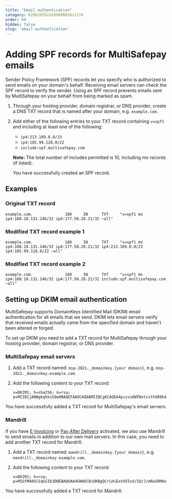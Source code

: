 ```yaml
---
title: "Email authentication"
category: 62962df622e99600810c117d
order: 60
hidden: false
slug: 'email-authentication'
---
```

# Adding SPF records for MultiSafepay emails
Sender Policy Framework (SPF) records let you specify who is authorized to send emails on your domain's behalf. Receiving email servers can check the SPF record to verify the sender. Using an SPF record prevents emails sent by MultiSafepay on your behalf from being marked as spam.

1. Through your hosting provider, domain registrar, or DNS provider, create a DNS TXT record that is named after your domain, e.g. `example.com`.

2. Add either of the following entries to your TXT record containing `v=spf1` and including at least one of the following:
    - `ip4:213.189.0.0/23`
    - `ip4:185.99.128.0/22`
    - `include:spf.multisafepay.com`

    **Note:** The total number of includes permitted is 10, including mx records (if listed).

    You have successfully created an SPF record.

## Examples

### Original TXT record
```
example.com.              180     IN      TXT     "v=spf1 mx ip4:188.18.131.146/32 ip4:177.50.28.21/32 ~all"
```

### Modified TXT record example 1
```
example.com.              180     IN      TXT     "v=spf1 mx ip4:188.18.131.146/32 ip4:177.50.28.21/32 ip4:213.189.0.0/23 ip4:185.99.128.0/22 ~all"
```

### Modified TXT record example 2
```
example.com.              180     IN      TXT     "v=spf1 mx ip4:188.18.131.146/32 ip4:177.50.28.21/32 include:spf.multisafepay.com ~all"
```

## Setting up DKIM email authentication

MultiSafepay supports DomainKeys Identified Mail (DKIM) email authentication for all emails that we send. DKIM lets email servers verify that received emails actually came from the specified domain and haven't been altered or forged.

To set up DKIM you need to add a TXT record for MultiSafepay through your hosting provider, domain registrar, or DNS provider.

### MultiSafepay email servers
1. Add a TXT record named: `msp-2021._domainkey.{your domain}`, e.g. `msp-2021._domainkey.example.com`.

2. Add the following content to your TXT record:
    ```
    v=DKIM1; h=sha256; k=rsa; p=MIIBIjANBgkqhkiG9w0BAQEFAAOCAQ8AMIIBCgKCAQEA4pizvsOWTWxtcxthGR0k4rEcGsJH4hRy1fpoUAs3fUi0yMkygwsYUCtFLQY2TwrOtfPfaZ/2bPKXwyjC4kg93zFvSJTIQtQiFfKNT2aDtnDmZRwII4+s2k7+LHn4V/SjIxEBylN3Rt0g4iVlkZzgncEXeVksXj5eux8uDAUeZxj0Fp8PWSkxsBNVaJFb5sfR+c5piJ+8RmlqYUf7w/gXOW8mChC509//V9dfMaV39b7WoEf/JRw9KGM69C3hIdtb7cVKD/B6VxQIq3z1DCAcmSCXpcaXUaFbVaF4u/vEi+3v5DdPtDl/0rOy2NUFNL5XULW8OxdofzUbdL9SWN/IbwIDAQAB;
    ```
You have successfully added a TXT record for MultiSafepay's email servers.

### Mandrill

If you have [E-Invoicing](/docs/e-invoicing/) or [Pay After Delivery](/docs/pay-after-delivery/) activated, we also use Mandrill to send emails in addition to our own mail servers. In this case, you need to add another TXT record for Mandrill.

1. Add a TXT record named: `mandrill._domainkey.{your domain}`, e.g. `mandrill._domainkey.example.com`.

2. Add the following content to your TXT record:
    ```
    v=DKIM1; k=rsa; p=MIGfMA0GCSqGSIb3DQEBAQUAA4GNADCBiQKBgQCrLHiExVd55zd/IQ/J/mRwSRMAocV/hMB3jXwaHH36d9NaVynQFYV8NaWi69c1veUtRzGt7yAioXqLj7Z4TeEUoOLgrKsn8YnckGs9i3B3tVFB+Ch/4mPhXWiNfNdynHWBcPcbJ8kjEQ2U8y78dHZj1YeRXXVvWob2OaKynO8/lQIDAQAB;
    ```
You have successfully added a TXT record for Mandrill.
